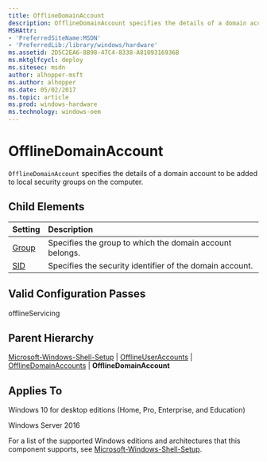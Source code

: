 ```yaml
---
title: OfflineDomainAccount
description: OfflineDomainAccount specifies the details of a domain account to be added to local security groups on the computer.
MSHAttr:
- 'PreferredSiteName:MSDN'
- 'PreferredLib:/library/windows/hardware'
ms.assetid: 2D5C2EA6-8B98-47C4-8338-A8109316936B
ms.mktglfcycl: deploy
ms.sitesec: msdn
author: alhopper-msft
ms.author: alhopper
ms.date: 05/02/2017
ms.topic: article
ms.prod: windows-hardware
ms.technology: windows-oem
---
```

# OfflineDomainAccount

`OfflineDomainAccount` specifies the details of a domain account to be added to local security groups on the computer.

## Child Elements

| Setting                 | Description                                                                           |
|:------------------------|:--------------------------------------------------------------------------------------|
| [Group](microsoft-windows-shell-setup-offlineuseraccounts-offlinedomainaccounts-offlinedomainaccount-group.md) | Specifies the group to which the domain account belongs. |
| [SID](microsoft-windows-shell-setup-offlineuseraccounts-offlinedomainaccounts-offlinedomainaccount-sid.md) | Specifies the security identifier of the domain account. |

## Valid Configuration Passes

offlineServicing

## Parent Hierarchy

[Microsoft-Windows-Shell-Setup](microsoft-windows-shell-setup.md) | [OfflineUserAccounts](microsoft-windows-shell-setup-offlineuseraccounts.md) | [OfflineDomainAccounts](microsoft-windows-shell-setup-offlineuseraccounts-offlinedomainaccounts.md) | **OfflineDomainAccount**

## Applies To

Windows 10 for desktop editions (Home, Pro, Enterprise, and Education)

Windows Server 2016

For a list of the supported Windows editions and architectures that this component supports, see [Microsoft-Windows-Shell-Setup](microsoft-windows-shell-setup.md).
